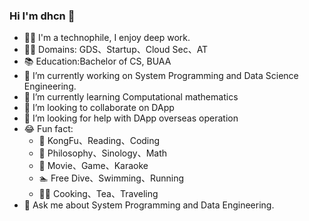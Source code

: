 ### Hi I'm dhcn 👋

- 👨‍💻 I'm a technophile, I enjoy deep work.
- 👨‍💼 Domains: GDS、Startup、Cloud Sec、AT
- 📚 Education:Bachelor of CS, BUAA
- 🔭 I’m currently working on System Programming  and Data Science Engineering.
- 🌱 I’m currently learning Computational mathematics
- 👯 I’m looking to collaborate on DApp
- 🤔 I’m looking for help with DApp overseas operation
- 😂 Fun fact:
  - 🧑 KongFu、Reading、Coding
  - 📖 Philosophy、Sinology、Math
  - 🎥 Movie、Game、Karaoke
  - 🏊 Free Dive、Swimming、Running
  - :cook: Cooking、Tea、Traveling
- 💬 Ask me about System Programming and Data Engineering.
<!--
**dhcn/dhcn** is a ✨ _special_ ✨ repository because its `README.md` (this file) appears on your GitHub profile.

Here are some ideas to get you started:





- 📫 How to reach me: ...
- 😄 Pronouns: ...
 ...
-->
